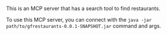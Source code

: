 This is an MCP server that has a search tool to find restaurants.

To use this MCP server, you can connect with the `java -jar path/to/gfrestaurants-0.0.1-SNAPSHOT.jar` command and args.
